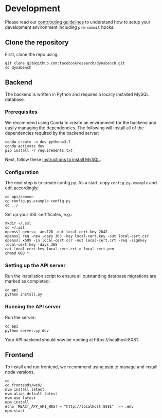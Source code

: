 # Development

Please read our [contributing guidelines](https://github.com/facebookresearch/dynabench/blob/main/CONTRIBUTING.md) to understand how to setup your development environment including `pre-commit` hooks.

## Clone the repository

First, clone the repo using:

```
git clone git@github.com:facebookresearch/dynabench.git
cd dynabench
```

## Backend

The backend is written in Python and requires a locally installed MySQL database.

### Prerequisites

We recommend using Conda to create an environment for the backend and easily managing the dependencies. The following will install all of the dependencies required by the backend server:

```
conda create -n dev python=3.7
conda activate dev
pip install -r requirements.txt
```

Next, follow these [instructions to install MySQL](database.md).

### Configuration

The next step is to create config.py. As a start, copy `config.py.example` and edit accordingly:

```
cd api/common
cp config.py.example config.py
cd ../
```

Set up your SSL certificates, e.g.:

```
mkdir ~/.ssl
cd ~/.ssl
openssl genrsa -aes128 -out local-cert.key 2048
openssl req -new -days 365 -key local-cert.key -out local-cert.csr
openssl x509 -in local-cert.csr -out local-cert.crt -req -signkey local-cert.key -days 365
cat local-cert.key local-cert.crt > local-cert.pem
chmod 600 *
```

### Setting up the API server

Run the installation script to ensure all outstanding database migrations are marked as completed:

```
cd api
python install.py 
```

### Running the API server

Run the server:

```
cd api
python server.py dev
```

Your API backend should now be running at https://localhost:8081.

## Frontend

To install and run frontend, we recommend using [nvm](https://github.com/creationix/nvm) to manage
and install node versions.

```
cd ..
cd frontends/web/
nvm install latest
nvm alias default latest
nvm use latest
npm install
echo 'REACT_APP_API_HOST = "http://localhost:8081"' >> .env
npm start
```
